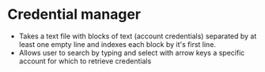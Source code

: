 # Credential manager

* Takes a text file with blocks of text (account credentials) separated by at least one empty line and indexes each block by it's first line.
* Allows user to search by typing and select with arrow keys a specific account for which to retrieve credentials